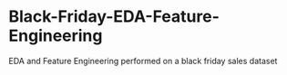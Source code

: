 # Black-Friday-EDA-Feature-Engineering
EDA and Feature Engineering performed on a black friday sales dataset
